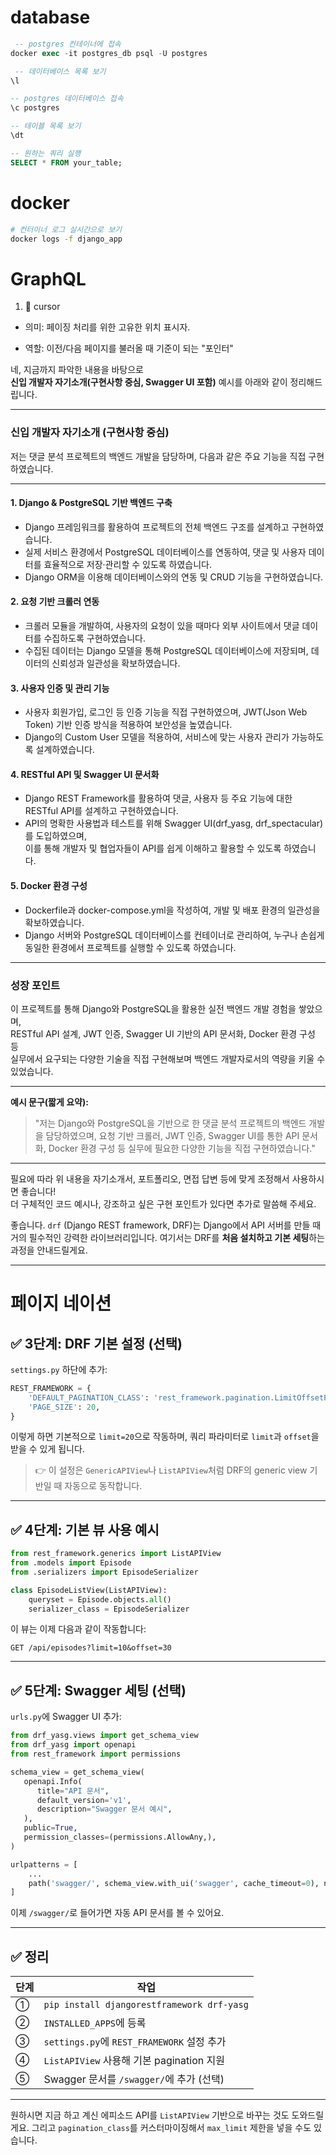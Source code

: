 # database

```sql
 -- postgres 컨테이너에 접속
docker exec -it postgres_db psql -U postgres

 -- 데이터베이스 목록 보기
\l

-- postgres 데이터베이스 접속
\c postgres

-- 테이블 목록 보기
\dt

-- 원하는 쿼리 실행
SELECT * FROM your_table;
```

# docker

```bash
# 컨터이너 로그 실시간으로 보기
docker logs -f django_app
```

# GraphQL

1. 🔁 cursor

- 의미: 페이징 처리를 위한 고유한 위치 표시자.

- 역할: 이전/다음 페이지를 불러올 때 기준이 되는 "포인터"

네, 지금까지 파악한 내용을 바탕으로  
**신입 개발자 자기소개(구현사항 중심, Swagger UI 포함)** 예시를 아래와 같이 정리해드립니다.

---

### 신입 개발자 자기소개 (구현사항 중심)

저는 댓글 분석 프로젝트의 백엔드 개발을 담당하며, 다음과 같은 주요 기능을 직접 구현하였습니다.

---

#### 1. Django & PostgreSQL 기반 백엔드 구축

- Django 프레임워크를 활용하여 프로젝트의 전체 백엔드 구조를 설계하고 구현하였습니다.
- 실제 서비스 환경에서 PostgreSQL 데이터베이스를 연동하여, 댓글 및 사용자 데이터를 효율적으로 저장·관리할 수 있도록 하였습니다.
- Django ORM을 이용해 데이터베이스와의 연동 및 CRUD 기능을 구현하였습니다.

#### 2. 요청 기반 크롤러 연동

- 크롤러 모듈을 개발하여, 사용자의 요청이 있을 때마다 외부 사이트에서 댓글 데이터를 수집하도록 구현하였습니다.
- 수집된 데이터는 Django 모델을 통해 PostgreSQL 데이터베이스에 저장되며, 데이터의 신뢰성과 일관성을 확보하였습니다.

#### 3. 사용자 인증 및 관리 기능

- 사용자 회원가입, 로그인 등 인증 기능을 직접 구현하였으며, JWT(Json Web Token) 기반 인증 방식을 적용하여 보안성을 높였습니다.
- Django의 Custom User 모델을 적용하여, 서비스에 맞는 사용자 관리가 가능하도록 설계하였습니다.

#### 4. RESTful API 및 Swagger UI 문서화

- Django REST Framework를 활용하여 댓글, 사용자 등 주요 기능에 대한 RESTful API를 설계하고 구현하였습니다.
- API의 명확한 사용법과 테스트를 위해 Swagger UI(drf_yasg, drf_spectacular)를 도입하였으며,  
  이를 통해 개발자 및 협업자들이 API를 쉽게 이해하고 활용할 수 있도록 하였습니다.

#### 5. Docker 환경 구성

- Dockerfile과 docker-compose.yml을 작성하여, 개발 및 배포 환경의 일관성을 확보하였습니다.
- Django 서버와 PostgreSQL 데이터베이스를 컨테이너로 관리하여, 누구나 손쉽게 동일한 환경에서 프로젝트를 실행할 수 있도록 하였습니다.

---

### 성장 포인트

이 프로젝트를 통해 Django와 PostgreSQL을 활용한 실전 백엔드 개발 경험을 쌓았으며,  
RESTful API 설계, JWT 인증, Swagger UI 기반의 API 문서화, Docker 환경 구성 등  
실무에서 요구되는 다양한 기술을 직접 구현해보며 백엔드 개발자로서의 역량을 키울 수 있었습니다.

---

**예시 문구(짧게 요약):**

> "저는 Django와 PostgreSQL을 기반으로 한 댓글 분석 프로젝트의 백엔드 개발을 담당하였으며, 요청 기반 크롤러, JWT 인증, Swagger UI를 통한 API 문서화, Docker 환경 구성 등 실무에 필요한 다양한 기능을 직접 구현하였습니다."

---

필요에 따라 위 내용을 자기소개서, 포트폴리오, 면접 답변 등에 맞게 조정해서 사용하시면 좋습니다!  
더 구체적인 코드 예시나, 강조하고 싶은 구현 포인트가 있다면 추가로 말씀해 주세요.

좋습니다. `drf` (Django REST framework, DRF)는 Django에서 API 서버를 만들 때 거의 필수적인 강력한 라이브러리입니다.
여기서는 DRF를 **처음 설치하고 기본 세팅**하는 과정을 안내드릴게요.

---

# 페이지 네이션

## ✅ 3단계: DRF 기본 설정 (선택)

`settings.py` 하단에 추가:

```python
REST_FRAMEWORK = {
    'DEFAULT_PAGINATION_CLASS': 'rest_framework.pagination.LimitOffsetPagination',
    'PAGE_SIZE': 20,
}
```

이렇게 하면 기본적으로 `limit=20`으로 작동하며, 쿼리 파라미터로 `limit`과 `offset`을 받을 수 있게 됩니다.

> 👉 이 설정은 `GenericAPIView`나 `ListAPIView`처럼 DRF의 generic view 기반일 때 자동으로 동작합니다.

---

## ✅ 4단계: 기본 뷰 사용 예시

```python
from rest_framework.generics import ListAPIView
from .models import Episode
from .serializers import EpisodeSerializer

class EpisodeListView(ListAPIView):
    queryset = Episode.objects.all()
    serializer_class = EpisodeSerializer
```

이 뷰는 이제 다음과 같이 작동합니다:

```http
GET /api/episodes?limit=10&offset=30
```

---

## ✅ 5단계: Swagger 세팅 (선택)

`urls.py`에 Swagger UI 추가:

```python
from drf_yasg.views import get_schema_view
from drf_yasg import openapi
from rest_framework import permissions

schema_view = get_schema_view(
   openapi.Info(
      title="API 문서",
      default_version='v1',
      description="Swagger 문서 예시",
   ),
   public=True,
   permission_classes=(permissions.AllowAny,),
)

urlpatterns = [
    ...
    path('swagger/', schema_view.with_ui('swagger', cache_timeout=0), name='schema-swagger-ui'),
]
```

이제 `/swagger/`로 들어가면 자동 API 문서를 볼 수 있어요.

---

## ✅ 정리

| 단계 | 작업                                       |
| ---- | ------------------------------------------ |
| ①    | `pip install djangorestframework drf-yasg` |
| ②    | `INSTALLED_APPS`에 등록                    |
| ③    | `settings.py`에 `REST_FRAMEWORK` 설정 추가 |
| ④    | `ListAPIView` 사용해 기본 pagination 지원  |
| ⑤    | Swagger 문서를 `/swagger/`에 추가 (선택)   |

---

원하시면 지금 하고 계신 에피소드 API를 `ListAPIView` 기반으로 바꾸는 것도 도와드릴게요.
그리고 `pagination_class`를 커스터마이징해서 `max_limit` 제한을 넣을 수도 있습니다.
